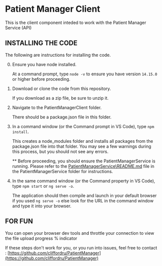 # Patient Manager Client

This is the client component inteded to work with the Patient Manager Service (API)

## INSTALLING THE CODE

The following are  instructions for installing the code.

0) Ensure you have node installed.

   At a command prompt, type `node -v` to ensure you have version `14.15.0` or higher before proceeding.

1) Download or clone the code from this repository.

   If you download as a zip file, be sure to unzip it.

2) Navigate to the PatientManagerClient folder.

   There should be a package.json file in this folder.

3) In a command window (or the Command prompt in VS Code), type `npm install`.

   This creates a node_modules folder and installs all packages from the package.json file into that folder. You may see a few warnings during this process, but you should not see any errors.

   ** Before proceeding, you should ensure the PatientManagerService is running.  Please refer to the [PatientManagerService\README.md](../PatientManagerService/README.md) file in the PatientManagerService folder for instructions. 
   
4) In the same command window (or the Command property in VS Code), type `npm start` or `ng serve -o`.

   The application should then compile and launch in your default browser if you used `ng serve -o` else look for the URL in the command window and type it into your browser.

## FOR FUN

You can open your browser dev tools and throttle your connection to view the file upload progress % indicator
   
If these steps don't work for you, or you run into issues, feel free to contact : [https://github.com/cliffordru/PatientManager](https://github.com/cliffordru/PatientManager) 